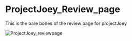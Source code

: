 # ProjectJoey_Review_page

This is the bare bones of the review page for projectJoey


![ProjectJoey_reviewpage](https://user-images.githubusercontent.com/33691525/160903583-bc6bd0ec-122a-4c30-88e2-3646cd4bc427.PNG)
